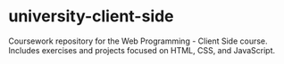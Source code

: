 # university-client-side
Coursework repository for the Web Programming - Client Side course. Includes exercises and projects focused on HTML, CSS, and JavaScript.
